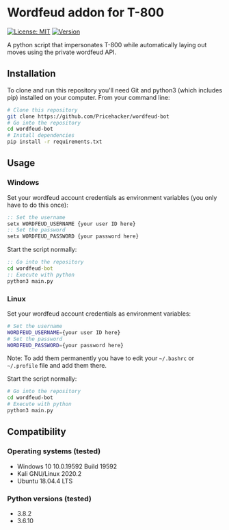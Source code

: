 # Wordfeud addon for T-800

[![License: MIT](https://img.shields.io/badge/License-MIT-yellow.svg)](https://opensource.org/licenses/MIT) [![Version](https://img.shields.io/github/v/release/Pricehacker/wordfeud-bot)](https://img.shields.io/github/v/release/Pricehacker/wordfeud-bot)

A python script that impersonates T-800 while automatically laying out moves using the private wordfeud API.

## Installation

To clone and run this repository you'll need Git and python3 (which includes pip) installed on your computer. From your command line:

```bash
# Clone this repository
git clone https://github.com/Pricehacker/wordfeud-bot
# Go into the repository
cd wordfeud-bot
# Install dependencies
pip install -r requirements.txt
```

## Usage

### Windows

Set your wordfeud account credentials as environment variables (you only have to do this once):

```cmd
:: Set the username
setx WORDFEUD_USERNAME {your user ID here}
:: Set the password
setx WORDFEUD_PASSWORD {your password here}
```

Start the script normally:

```cmd
:: Go into the repository
cd wordfeud-bot
:: Execute with python
python3 main.py
```

### Linux

Set your wordfeud account credentials as environment variables:

```Bash
# Set the username
WORDFEUD_USERNAME={your user ID here}
# Set the password
WORDFEUD_PASSWORD={your password here}
```

Note: To add them permanently you have to edit your `~/.bashrc` or `~/.profile` file and add them there.

Start the script normally:

```bash
# Go into the repository
cd wordfeud-bot
# Execute with python
python3 main.py
```

## Compatibility

### Operating systems (tested)

- Windows 10 10.0.19592 Build 19592
- Kali GNU/Linux 2020.2
- Ubuntu 18.04.4 LTS

### Python versions (tested)

- 3.8.2
- 3.6.10
